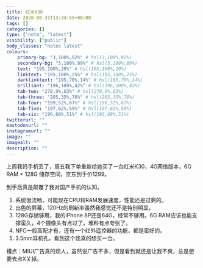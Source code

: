 ```yaml
---
title: 红米K30
date: 2020-08-31T13:34:55+08:00
tags: []
categories: []
type: ["note", "latest"]
visibility: ["public"]
body_classes: "notes latest"
colours:
    primary-bg: "3,100%,92%" # hsl(3,100%,92%)
    secondary-bg: "5,100%,89%" # hsl(5,100%,89%)
    text: "195,100%,20%" # hsl(195,100%,20%)
    linktext: "195,100%,25%" # hsl(195,100%,25%)
    darklinktext: "195,70%,14%" # hsl(195,70%,14%)
    brilliant: "196,100%,42%" # hsl(196,100%,42%)
    tab-two: "278,9%,83%" # hsl(278,9%,83%)
    tab-three: "205,35%,76%" # hsl(205,35%,76%)
    tab-four: "199,52%,67%" # hsl(199,52%,67%)
    tab-five: "197,62%,59%" # hsl(197,62%,59%)
    tab-six: "196,68%,51%" # hsl(196,68%,51%)
twitterurl: ""
mastodonurl: ""
instagramurl: ""
image: ""
imagealt: ""
description: ""
---
```


上周我妈手机丢了，周五我下单重新给她买了一台红米K30，4G网络版本，6G RAM + 128G 储存空间，京东到手价1299。

到手后真是颠覆了我对国产手机的认知。

1. 系统很流畅，可能现在CPU和RAM发展速度，性能还是过剩的。
2. 出色的屏幕，120Hz的刷新率虽然我感觉还不是特别明显。
3. 128G存储够用，我的iPhone 8P还是64G，经常不够用。6G RAM应该也能支撑蛮久，4个摄像头有点过了。堆料有点夸张了。
4. NFC一般高配才有，还有一个红外遥控器的功能，都是蛮好的。
5. 3.5mm耳机孔，看到这个我真的想买一台。


槽点：MIUI广告真的烦人，虽然说广告不多，但是看到就还是让我不爽，总是想要去点X关掉。

